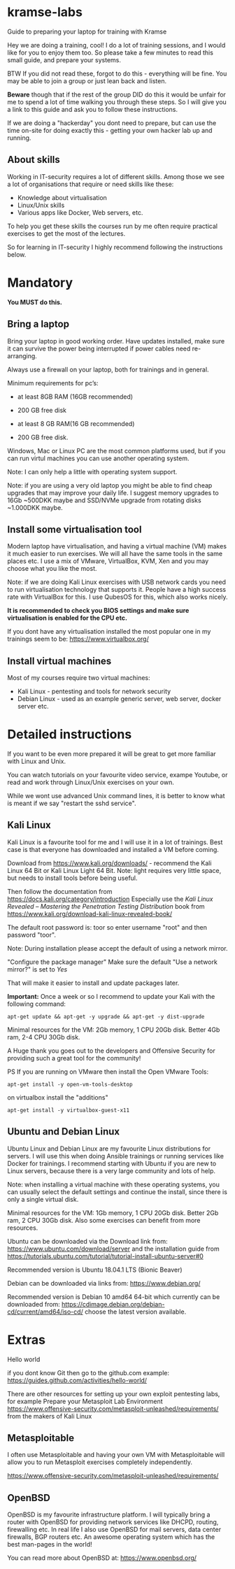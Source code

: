 # kramse-labs
Guide to preparing your laptop for training with Kramse

Hey we are doing a training, cool!
I do a lot of training sessions, and I would like for you to enjoy them too.
So please take a few minutes to read this small guide, and prepare your systems.

BTW If you did not read these, forgot to do this - everything will be fine. You may be able to join a group or just lean back and listen.

**Beware** though that if the rest of the group DID do this it would be unfair for me to spend a lot of time walking you through these steps. So I will give you a link to this guide and ask you to follow these instructions.

If we are doing a "hackerday" you dont need to prepare, but can use the time on-site for doing exactly this - getting your own hacker lab up and running.

## About skills

Working in IT-security requires a lot of different skills. Among those we see a lot of organisations that require or need skills like these:

* Knowledge about virtualisation
* Linux/Unix skills
* Various apps like Docker, Web servers, etc.

To help you get these skills the courses run by me often require practical exercises to get the most of the lectures.

So for learning in IT-security I highly recommend following the instructions below.


# Mandatory

**You MUST do this.**

## Bring a laptop

Bring your laptop in good working order. Have updates installed, make sure it can survive the power being interrupted if power cables need re-arranging.

Always use a firewall on your laptop, both for trainings and in general.

Minimum requirements for pc’s:

* at least 8GB RAM (16GB recommended)
* 200 GB free disk

* at least 8 GB RAM(16 GB recommended)
* 200 GB free disk.

Windows, Mac or Linux PC are the most common platforms used, but if you can run virtul machines you can use another operating system.

Note: I can only help a little with operating system support.

Note: if you are using a very old laptop you might be able to find cheap upgrades that may improve your daily life. I suggest memory upgrades to 16Gb ~500DKK maybe and SSD/NVMe upgrade from rotating disks ~1.000DKK maybe.

## Install some virtualisation tool

Modern laptop have virtualisation, and having a virtual machine (VM) makes it much easier to run exercises. We will all have the same tools in the same places etc. I use a mix of VMware, VirtualBox, KVM, Xen and you may choose what you like the most.

Note: if we are doing Kali Linux exercises with USB network cards you need to run virtualisation technology that supports it. People have a high success rate with VirtualBox for this. I use QubesOS for this, which also works nicely.

**It is recommended to check you BIOS settings and make sure virtualisation is enabled for the CPU etc.**

If you dont have any virtualisation installed the most popular one in my trainings seem to be: https://www.virtualbox.org/

## Install virtual machines

Most of my courses require two virtual machines:
* Kali Linux - pentesting and tools for network security
* Debian Linux - used as an example generic server, web server, docker server etc.

# Detailed instructions

If you want to be even more prepared it will be great to get more familiar with Linux and Unix.

You can watch tutorials on your favourite video service, exampe Youtube, or read and work through Linux/Unix exercises on your own.

While we wont use advanced Unix command lines, it is better to know what is meant if we say "restart the sshd service".

## Kali Linux

Kali Linux is a favourite tool for me and I will use it in a lot of trainings. Best case is that everyone has downloaded and installed a VM before coming.

Download from https://www.kali.org/downloads/ - recommend the Kali Linux 64 Bit or Kali Linux Light 64 Bit. Note: light requires very little space, but needs to install tools before being useful.

Then follow the documentation from https://docs.kali.org/category/introduction Especially use the _Kali Linux Revealed – Mastering the Penetration Testing Distribution_ book from https://www.kali.org/download-kali-linux-revealed-book/

The default root password is:  toor    so enter username "root" and then password "toor".

Note: During installation please accept the default of using a network mirror.

"Configure the package manager"
Make sure the default "Use a network mirror?" is set to *Yes*

That will make it easier to install and update packages later.

**Important:**
Once a week or so I recommend to update your Kali with the following command:

```
apt-get update && apt-get -y upgrade && apt-get -y dist-upgrade
```

Minimal resources for the VM:
2Gb memory, 1 CPU 20Gb disk. Better 4Gb ram, 2-4 CPU 30Gb disk.

A Huge thank you goes out to the developers and Offensive Security for providing such a great tool for the community!

PS If you are running on VMware then install the Open VMware Tools:
```
apt-get install -y open-vm-tools-desktop
```
on virtualbox install the "additions"
```
apt-get install -y virtualbox-guest-x11
```

## Ubuntu and Debian Linux


Ubuntu Linux and Debian Linux are my favourite Linux distributions for servers. I will use this when doing Ansible trainings or running services like Docker for trainings. I recommend starting with Ubuntu if you are new to Linux servers, because there is a very large community and lots of help.

Note: when installing a virtual machine with these operating systems, you can usually select the default settings and continue the install, since there is only a single virtual disk.

Minimal resources for the VM:
1Gb memory, 1 CPU 20Gb disk. Better 2Gb ram, 2 CPU 30Gb disk. Also some exercises can benefit from more resources.

Ubuntu can be downloaded via the Download link from:
https://www.ubuntu.com/download/server
and the installation guide from https://tutorials.ubuntu.com/tutorial/tutorial-install-ubuntu-server#0

Recommended version is Ubuntu 18.04.1 LTS (Bionic Beaver)

Debian can be downloaded via links from: https://www.debian.org/

Recommended version is Debian 10 amd64 64-bit which currently can be downloaded from:
https://cdimage.debian.org/debian-cd/current/amd64/iso-cd/
choose the latest version available.



# Extras

Hello world

if you dont know Git then go to the github.com example:
https://guides.github.com/activities/hello-world/

There are other resources for setting up your own exploit pentesting labs, for example Prepare your Metasploit Lab Environment https://www.offensive-security.com/metasploit-unleashed/requirements/ from the makers of Kali Linux

## Metasploitable

I often use Metasploitable and having your own VM with Metasploitable will allow you to run Metasploit exercises completely independently.

https://www.offensive-security.com/metasploit-unleashed/requirements/

## OpenBSD

OpenBSD is my favourite infrastructure platform. I will typically bring a router with OpenBSD for providing network services like DHCPD, routing, firewalling etc. In real life I also use OpenBSD for mail servers, data center firewalls, BGP routers etc. An awesome operating system which has the best man-pages in the world!

You can read more about OpenBSD at:
https://www.openbsd.org/
